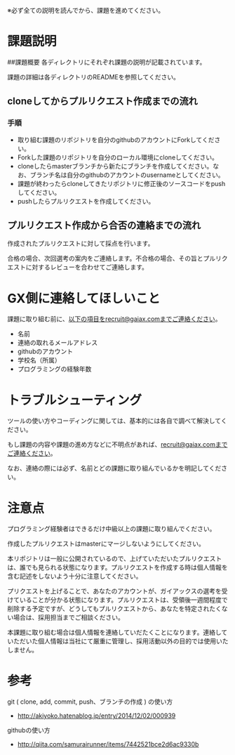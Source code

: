 ※必ず全ての説明を読んでから、課題を進めてください。

# 課題説明
##課題概要
各ディレクトリにそれぞれ課題の説明が記載されています。

課題の詳細は各ディレクトリのREADMEを参照してください。

## cloneしてからプルリクエスト作成までの流れ
### 手順
* 取り組む課題のリポジトリを自分のgithubのアカウントにForkしてください。
* Forkした課題のリポジトリを自分のローカル環境にcloneしてください。
* cloneしたらmasterブランチから新たにブランチを作成してください。なお、ブランチ名は自分のgithubのアカウントのusernameとしてください。
* 課題が終わったらcloneしてきたリポジトリに修正後のソースコードをpushしてください。
* pushしたらプルリクエストを作成してください。

## プルリクエスト作成から合否の連絡までの流れ
作成されたプルリクエストに対して採点を行います。

合格の場合、次回選考の案内をご連絡します。不合格の場合、その旨とプルリクエストに対するレビューを合わせてご連絡します。

# GX側に連絡してほしいこと
課題に取り組む前に、以下の項目をrecruit@gaiax.comまでご連絡ください。
* 名前
* 連絡の取れるメールアドレス
* githubのアカウント
* 学校名（所属）
* プログラミングの経験年数

# トラブルシューティング
ツールの使い方やコーディングに関しては、基本的には各自で調べて解決してください。

もし課題の内容や課題の進め方などに不明点があれば、recruit@gaiax.comまでご連絡ください。

なお、連絡の際には必ず、名前とどの課題に取り組んでいるかを明記してください。

# 注意点
プログラミング経験者はできるだけ中級以上の課題に取り組んでください。

作成したプルリクエストはmasterにマージしないようにしてください。

本リポジトリは一般に公開されているので、上げていただいたプルリクエストは、誰でも見られる状態になります。プルリクエストを作成する時は個人情報を含む記述をしないよう十分に注意してください。

プリクエストを上げることで、あなたのアカウントが、ガイアックスの選考を受けていることが分かる状態になります。プルリクエストは、受領後一週間程度で削除する予定ですが、どうしてもプルリクエストから、あなたを特定されたくない場合は、採用担当までご相談ください。

本課題に取り組む場合は個人情報を連絡していだたくことになります。連絡していただいた個人情報は当社にて厳重に管理し、採用活動以外の目的では使用いたしません。

# 参考
git ( clone, add, commit, push、ブランチの作成 ) の使い方
* http://akiyoko.hatenablog.jp/entry/2014/12/02/000939

githubの使い方
* http://qiita.com/samurairunner/items/7442521bce2d6ac9330b
